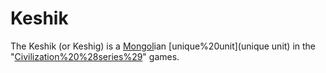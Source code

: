 # Keshik

The Keshik (or Keshig) is a [Mongol](Mongol)ian [unique%20unit](unique unit) in the "[Civilization%20%28series%29](Civilization)" games.